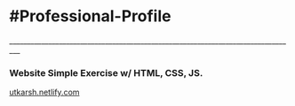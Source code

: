 <h1>#Professional-Profile</h1>
_________________________________________________________________________________

<h3>Website Simple Exercise w/ HTML, CSS, JS.</h3>

<a href="utkarsh.netlify.com">utkarsh.netlify.com</a>
